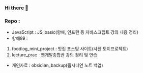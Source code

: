 ### Hi there 👋

### Repo : 
- JavaScript : JS_basic(항해, 인프런 등 자바스크립트 강의 내용 정리)
- 항해99 : 
1. foodlog_mini_project : 맛집 포스팅 사이트(사전 토이프로젝트) 
2. lecture_prac : 웹개발종합반 강의 정리 및 연습
- 개인자료 : obsidian_backup(옵시디언 노트 백업)
   
<!--
**vjiji/vjiji** is a ✨ _special_ ✨ repository because its `README.md` (this file) appears on your GitHub profile.

Here are some ideas to get you started:

- 🔭 I’m currently working on ...
- 🌱 I’m currently learning ...
- 👯 I’m looking to collaborate on ...
- 🤔 I’m looking for help with ...
- 💬 Ask me about ...
- 📫 How to reach me: ...
- 😄 Pronouns: ...
- ⚡ Fun fact: ...
-->
